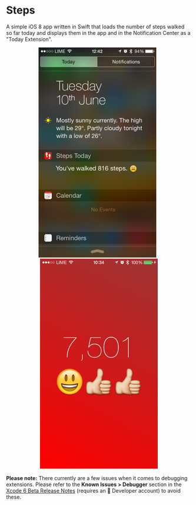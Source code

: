 Steps
=====
A simple iOS 8 app written in Swift that loads the number of steps walked so far today and displays them in the app and in the Notification Center as a "Today Extension".

<p align="center" >
  <img src="https://raw.githubusercontent.com/jadehopper/Steps/master/Screenshots/notification.png" alt="Notification Center" title="Notification Center" width="320">
  &nbsp;
  <img src="https://raw.githubusercontent.com/jadehopper/Steps/master/Screenshots/app.png" alt="App Screenshot" title="App Screenshot" width="320">
</p>

**Please note:** There currently are a few issues when it comes to debugging extensions. Please refer to the **Known Issues >  Debugger** section in the [Xcode 6 Beta Release Notes](https://developer.apple.com/devcenter/download.action?path=/wwdc_2014/xcode_6_beta_ie8g3n/xcode_6_beta__release_notes.pdf) (requires an  Developer account) to avoid these.
